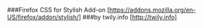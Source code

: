 ###Firefox CSS for Stylish Add-on [https://addons.mozilla.org/en-US/firefox/addon/stylish/]
###by twily.info [http://twily.info]
